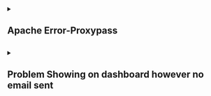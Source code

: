 <details><summary> <h2> Apache Error-Proxypass <h2> </summary>
 <p>Invalid command 'ProxyPass', perhaps misspelled or defined by a module not included in the ser> 
  
* Run below command to load proxy_http
```ruby
sudo a2enmod proxy_http
```
</p>
</details>

 
 <details><summary> <h2> Problem Showing on dashboard however no email sent <h2> </summary>
 <p>Zabbix is not sending email to users however showing it in dashaboard 
  
* Make sure your triggers are activate through actions
* Go to Configuration=>Actions=>Trigger Actions=> Enable the status of Report problems to Zabbix administrators
```
</p>
</details>
